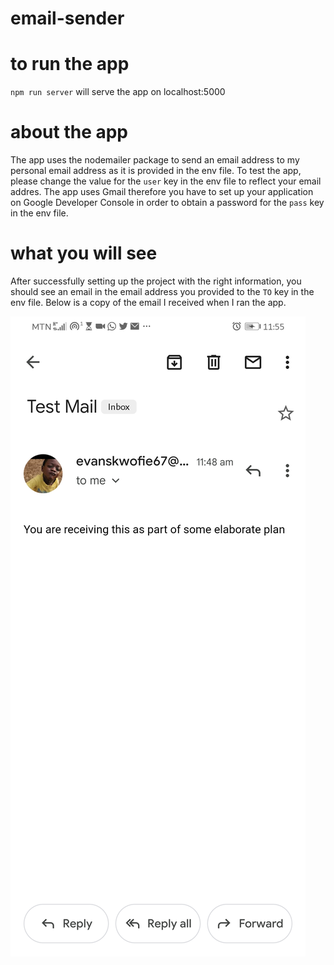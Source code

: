 # email-sender

# to run the app
`npm run server` will serve the app on localhost:5000

# about the app
The app uses the nodemailer package to send an email address to my personal email address as it is provided in the env file. To test the app, please change the value for the `user` key in the env file to reflect your email addres. The app uses Gmail therefore you have to set up your application on Google Developer Console in order to obtain a password for the `pass` key in the env file. 

# what you will see 
After successfully setting up the project with the right information, you should see an email in the email address you provided to the `TO` key in the env file. Below is a copy of the email I received when I ran the app.

![screenshot](zuri-test.jpg)
